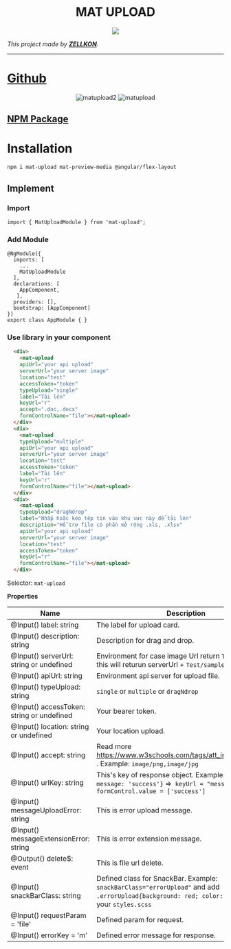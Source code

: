<h1 align="center">MAT UPLOAD</h1>

<p align="center">

<img src="https://img.shields.io/badge/create%20by-zellkon-brightgreen" >
</p>

_This project made by  **[ZELLKON](https://zellkon.com)**._

---

# [Github](https://github.com/zellkon/zellkon-module-angular)

<p align="center">
<img src="https://i.ibb.co/ZfwGKsM/matupload2.png" alt="matupload2">
<img src="https://i.ibb.co/NCNfDLN/matupload.png" alt="matupload">
</p>

## [NPM Package](https://www.npmjs.com/package/mat-upload)



# Installation

`npm i mat-upload mat-preview-media @angular/flex-layout`
## Implement
### Import
```
import { MatUploadModule } from 'mat-upload';
```
### Add Module
```
@NgModule({
  imports: [
    ...
    MatUploadModule
  ],
  declarations: [	
    AppComponent,
   ],
  providers: [],
  bootstrap: [AppComponent]
})
export class AppModule { }
```
### Use library in your component
```html
  <div>
    <mat-upload 
    apiUrl="your api upload" 
    serverUrl="your server image"  
    location="test" 
    accessToken="token" 
    typeUpload="single" 
    label="Tải lên"
    keyUrl="r"
    accept=".doc,.docx"
    formControlName="file"></mat-upload>
  </div>
  <div>
    <mat-upload 
    typeUpload="multiple"
    apiUrl="your api upload" 
    serverUrl="your server image"  
    location="test" 
    accessToken="token" 
    label="Tải lên"
    keyUrl="r"
    formControlName="file"></mat-upload>
  </div>
  <div>
    <mat-upload 
    typeUpload="dragNdrop"
    label="Nhấp hoặc kéo tệp tin vào khu vực này để tải lên"
    description="Hỗ trợ file có phần mở rộng .xls, .xlsx"
    apiUrl="your api upload" 
    serverUrl="your server image" 
    location="test" 
    accessToken="token"
    keyUrl="r"
    formControlName="file"></mat-upload>
  </div>
```

Selector: `mat-upload`

**Properties**

| Name | Description |
|------|-------------|
| @Input() label: string | The label for upload card. |
| @Input() description: string | Description for drag and drop. | 
| @Input() serverUrl: string or undefined | Environment for case image Url return `Test/sample.png` this will returun serverUrl +  `Test/sample.png`. |
| @Input() apiUrl: string | Environment api server for upload file. |
| @Input() typeUpload: string |  `single` or `multiple` or `dragNdrop` |
| @Input() accessToken: string or undefined | Your bearer token. |
| @Input() location: string or undefined | Your location upload. |
| @Input() accept: string | Read more  https://www.w3schools.com/tags/att_input_accept.asp . Example: `image/png,image/jpg` |
| @Input() urlKey: string | This's  key of response object. Example: `{error: 0, message: 'success'}` =>` keyUrl = "message"` => `formControl.value = ['success']`|
| @Input() messageUploadError: string | This is error upload message. |
| @Input() messageExtensionError: string | This is error extension message. |
| @Output() delete$: event | This is file url delete. |
| @Input() snackBarClass: string | Defined class for SnackBar. Example: `snackBarClass="errorUpload"` and add `.errorUpload{background: red; color: white;}` into your `styles.scss` |
| @Input() requestParam = 'file' | Defined param for request.|
| @Input() errorKey = 'm' | Defined error message for response.|


